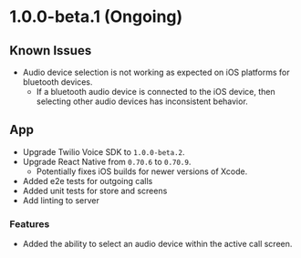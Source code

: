 # 1.0.0-beta.1 (Ongoing)

## Known Issues
* Audio device selection is not working as expected on iOS platforms for bluetooth devices.
  * If a bluetooth audio device is connected to the iOS device, then selecting other audio devices has inconsistent behavior.

## App
* Upgrade Twilio Voice SDK to `1.0.0-beta.2`.
* Upgrade React Native from `0.70.6` to `0.70.9`.
  * Potentially fixes iOS builds for newer versions of Xcode.
* Added e2e tests for outgoing calls
* Added unit tests for store and screens
* Add linting to server

### Features
* Added the ability to select an audio device within the active call screen.
